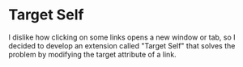 # Target Self

I dislike how clicking on some links opens a new window or tab, so I decided to develop an extension called "Target Self" that solves the problem by modifying the target attribute of a link.

